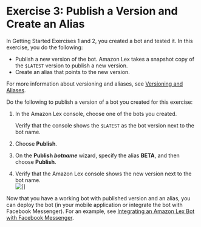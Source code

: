 # Exercise 3: Publish a Version and Create an Alias<a name="gettingstarted-ex3"></a>

In Getting Started Exercises 1 and 2, you created a bot and tested it\. In this exercise, you do the following:
+ Publish a new version of the bot\. Amazon Lex takes a snapshot copy of the `$LATEST` version to publish a new version\. 
+ Create an alias that points to the new version\. 

For more information about versioning and aliases, see [Versioning and Aliases](versioning-aliases.md)\.

Do the following to publish a version of a bot you created for this exercise:

1. In the Amazon Lex console, choose one of the bots you created\. 

   Verify that the console shows the `$LATEST` as the bot version next to the bot name\.

1. Choose **Publish**\.

1. On the **Publish *botname*** wizard, specify the alias **BETA**, and then choose **Publish**\.

1. Verify that the Amazon Lex console shows the new version next to the bot name\.   
![\[\]](http://docs.aws.amazon.com/lex/latest/dg/images/gs2-final.png)

Now that you have a working bot with published version and an alias, you can deploy the bot \(in your mobile application or integrate the bot with Facebook Messenger\)\. For an example, see [Integrating an Amazon Lex Bot with Facebook Messenger](fb-bot-association.md)\.